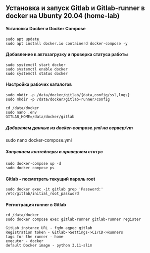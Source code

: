 ## Установка и запуск Gitlab и Gitlab-runner в docker на Ubunty 20.04 (home-lab)

#### Установка Docker и Docker Compose
```
sudo apt update
sudo apt install docker.io containerd docker-compose -y
```
#### Добавление в автозагрузку и проверка статуса работы
```
sudo systemctl start docker
sudo systemctl enable docker
sudo systemctl status docker
```

#### Настройка рабочих каталогов
``` 
sudo mkdir -p /data/docker/gitlab/{data,config/ssl,logs}
sudo mkdir -p /data/docker/gitlab-runner/config

cd /data/docker
sudo nano .env
GITLAB_HOME=/data/docker/gitlab
```

##### Добавляем данные из docker-compose.yml на сервер/vm 
sudo nano docker-compose.yml

#####  Запускаем контейнеры и проверяем статус 
``` 
sudo docker-compose up -d
sudo docker compose ps
```

#### Gitlab - посмотреть текущий пароль root
``` 
sudo docker exec -it gitlab grep 'Password:' /etc/gitlab/initial_root_password
```
#### Регистрация runner в Gitlab
``` 
cd /data/docker
sudo docker compose exec gitlab-runner gitlab-runner register
```
``` 
GitLab instance URL - fqdn адрес gitlab
Registration token - Gitlab->Settings->CI/CD->Runners
tags for the runner - home
executor - docker
default Docker image - python 3.11-slim
```